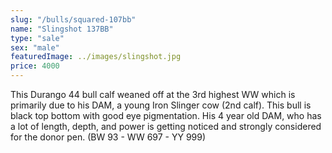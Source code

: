 ```yaml
---
slug: "/bulls/squared-107bb"
name: "Slingshot 137BB"
type: "sale"
sex: "male"
featuredImage: ../images/slingshot.jpg
price: 4000
---
```


This Durango 44 bull calf weaned off at the 3rd highest WW which is primarily due to his DAM, a young Iron Slinger cow (2nd calf). This bull is black top bottom with good eye pigmentation. His 4 year old DAM, who has a lot of length, depth, and power is getting noticed and strongly considered for the donor pen. (BW 93 - WW 697 - YY 999)
